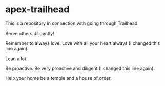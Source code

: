 # apex-trailhead
This is a repository in connection with going through Trailhead.

Serve others diligently!

Remember to always love. Love with all your heart always (I changed this line again).

Lean a lot.

Be proactive. Be very proactive and diligent (I changed this line again).

Help your home be a temple and a house of order.